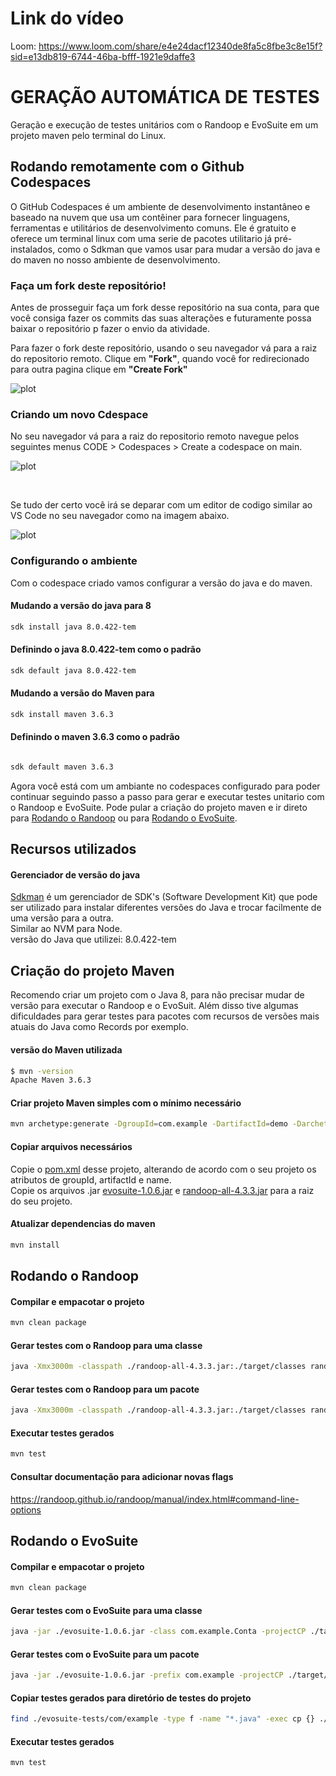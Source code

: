 # Link do vídeo
Loom: https://www.loom.com/share/e4e24dacf12340de8fa5c8fbe3c8e15f?sid=e13db819-6744-46ba-bfff-1921e9daffe3

# GERAÇÃO AUTOMÁTICA DE TESTES

Geração e execução de testes unitários com o Randoop e EvoSuite em um projeto maven pelo terminal do Linux.

## Rodando remotamente com o Github Codespaces
O GitHub Codespaces é um ambiente de desenvolvimento instantâneo e baseado na nuvem que usa um contêiner para fornecer linguagens, ferramentas e utilitários de desenvolvimento comuns. Ele é gratuito e oferece um terminal linux com uma serie de pacotes utilitario já pré-instalados, como o Sdkman que vamos usar para mudar a versão do java e do maven no nosso ambiente de desenvolvimento. 

### Faça um fork deste repositório!
Antes de prosseguir faça um fork desse repositório na sua conta, para que você consiga fazer os commits das suas alterações e futuramente possa baixar o repositório p fazer o envio da atividade.


Para fazer o fork deste repositório, usando o seu navegador vá para a raiz do repositorio remoto. Clique em <b>"Fork"</b>, quando você for redirecionado para outra pagina clique em <b>"Create Fork"</b>

![plot](./assets/fork.png)


### Criando um novo Cdespace
No seu navegador vá para a raiz do repositorio remoto navegue pelos seguintes menus CODE > Codespaces > Create a codespace on main.

![plot](./assets/guia_codespaces.png)

<br>

Se tudo der certo você irá se deparar com um editor de codigo similar ao VS Code no seu navegador como na imagem abaixo.

![plot](./assets/print_codespaces.png)

### Configurando o ambiente
Com o codespace criado vamos configurar a versão do java e do maven.

#### Mudando a versão do java para 8
``` bash
sdk install java 8.0.422-tem
```

#### Definindo o java 8.0.422-tem como o padrão
``` bash 
sdk default java 8.0.422-tem
``` 

#### Mudando a versão do Maven para
``` bash
sdk install maven 3.6.3
```

#### Definindo o maven 3.6.3 como o padrão
``` bash 

sdk default maven 3.6.3
``` 

Agora você está com um ambiante no codespaces configurado para poder continuar seguindo passo a passo para gerar e executar testes unitario com o Randoop e EvoSuite. Pode pular a criação do projeto maven e ir direto para <a href="#randoop">Rodando o Randoop</a> ou para <a href="#evosuite">Rodando o EvoSuite</a>.
<br>

## Recursos utilizados

#### Gerenciador de versão do java

[Sdkman](https://sdkman.io/) é um gerenciador de SDK's (Software Development Kit) que pode ser utilizado para instalar diferentes versões do Java e trocar facilmente de uma versão para a outra.
<br>Similar ao NVM para Node.
<br>versão do Java que utilizei: 8.0.422-tem

## Criação do projeto Maven

Recomendo criar um projeto com o Java 8, para não precisar mudar de versão para executar o Randoop e o EvoSuit. Além disso tive algumas dificuldades para gerar testes para pacotes com recursos de versões mais atuais do Java como Records por exemplo.

#### versão do Maven utilizada

```bash
$ mvn -version
Apache Maven 3.6.3
```

#### Criar projeto Maven simples com o mínimo necessário

```bash
mvn archetype:generate -DgroupId=com.example -DartifactId=demo -DarchetypeArtifactId=maven-archetype-quickstart -DarchetypeVersion=1.0 -DinteractiveMode=false
```

#### Copiar arquivos necessários

Copie o [pom.xml](./pom.xml) desse projeto, alterando de acordo com o seu projeto os atributos de groupId, artifactId e name.
<br>
Copie os arquivos .jar [evosuite-1.0.6.jar](./evosuite-1.0.6.jar) e [randoop-all-4.3.3.jar](./randoop-all-4.3.3.jar) para a raiz do seu projeto.

#### Atualizar dependencias do maven

```bash
mvn install
```

<h2 id="randoop">Rodando o Randoop</h2>

#### Compilar e empacotar o projeto

```bash
mvn clean package
```

#### Gerar testes com o Randoop para uma classe

```bash
java -Xmx3000m -classpath ./randoop-all-4.3.3.jar:./target/classes randoop.main.Main gentests --testclass=com.example.Conta --output-limit=100 --junit-output-dir=./src/test/java --junit-package-name=com.example
```

#### Gerar testes com o Randoop para um pacote

```bash
java -Xmx3000m -classpath ./randoop-all-4.3.3.jar:./target/classes randoop.main.Main gentests --test-package=com.example --output-limit=100 --junit-output-dir=./src/test/java --junit-package-name=com.example
```

#### Executar testes gerados

```bash
mvn test
```

#### Consultar documentação para adicionar novas flags

https://randoop.github.io/randoop/manual/index.html#command-line-options

<h2 id="evosuite">Rodando o EvoSuite</h2>

#### Compilar e empacotar o projeto

```bash
mvn clean package
```

#### Gerar testes com o EvoSuite para uma classe

```bash
java -jar ./evosuite-1.0.6.jar -class com.example.Conta -projectCP ./target/classes
```

#### Gerar testes com o EvoSuite para um pacote

```bash
java -jar ./evosuite-1.0.6.jar -prefix com.example -projectCP ./target/classes
```

#### Copiar testes gerados para diretório de testes do projeto

```bash
find ./evosuite-tests/com/example -type f -name "*.java" -exec cp {} ./src/test/java/com/example/ \;
```

#### Executar testes gerados

```bash
mvn test
```
